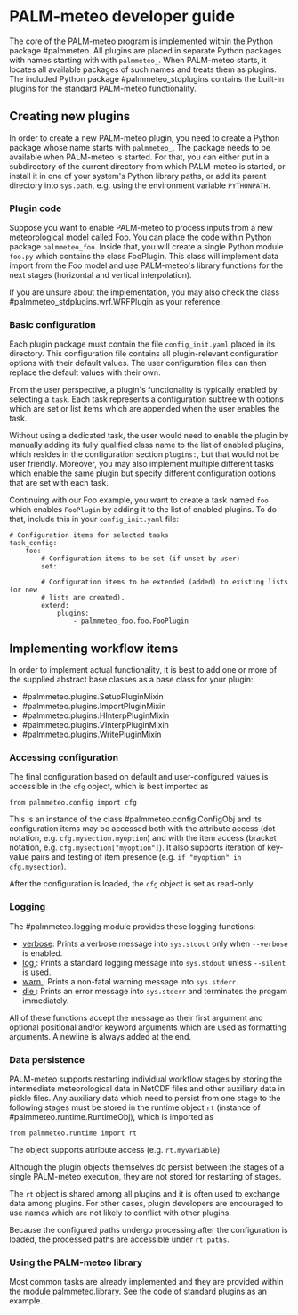 # PALM-meteo developer guide

The core of the PALM-meteo program is implemented within the Python package
#palmmeteo. All plugins are placed in separate Python packages with names
starting with with `palmmeteo_`. When PALM-meteo starts, it locates all
available packages of such names and treats them as plugins. The included
Python package #palmmeteo_stdplugins contains the built-in plugins for the
standard PALM-meteo functionality.

## Creating new plugins

In order to create a new PALM-meteo plugin, you need to create a Python package
whose name starts with `palmmeteo_`. The package needs to be available when
PALM-meteo is started. For that, you can either put in a subdirectory of
the current directory from which PALM-meteo is started, or install it in one
of your system's Python library paths, or add its parent directory into
`sys.path`, e.g. using the environment variable `PYTHONPATH`.

### Plugin code

Suppose you want to enable PALM-meteo to process inputs from a new
meteorological model called Foo. You can place the code within Python package
`palmmeteo_foo`. Inside that, you will create a single Python module `foo.py`
which contains the class FooPlugin. This class will implement data import from
the Foo model and use PALM-meteo's library functions for the next stages
(horizontal and vertical interpolation).

If you are unsure about the implementation, you may also check the class
#palmmeteo_stdplugins.wrf.WRFPlugin
as your reference.

### Basic configuration

Each plugin package must contain the file `config_init.yaml` placed in its
directory. This configuration file contains all plugin-relevant configuration
options with their default values. The user configuration files can then
replace the default values with their own.

From the user perspective, a plugin's functionality is typically enabled by
selecting a `task`. Each task represents a configuration subtree with options
which are set or list items which are appended when the user enables the task.

Without using a dedicated task, the user would need to enable the plugin by
manually adding its fully qualified class name to the list of enabled plugins,
which resides in the configuration section `plugins:`, but that would not be
user friendly. Moreover, you may also implement multiple different tasks which
enable the same plugin but specify different configuration options that are set
with each task.

Continuing with our Foo example, you want to create a task named `foo` which
enables `FooPlugin` by adding it to the list of enabled plugins. To do that,
include this in your `config_init.yaml` file:

~~~~~~~~~{.yaml}
# Configuration items for selected tasks
task_config:
    foo:
        # Configuration items to be set (if unset by user)
        set:

        # Configuration items to be extended (added) to existing lists (or new
        # lists are created).
        extend:
            plugins:
                - palmmeteo_foo.foo.FooPlugin
~~~~~~~~~

## Implementing workflow items

In order to implement actual functionality, it is best to add one or more of the
supplied abstract base classes as a base class for your plugin:

 - #palmmeteo.plugins.SetupPluginMixin
 - #palmmeteo.plugins.ImportPluginMixin
 - #palmmeteo.plugins.HInterpPluginMixin
 - #palmmeteo.plugins.VInterpPluginMixin
 - #palmmeteo.plugins.WritePluginMixin

### Accessing configuration

The final configuration based on default and user-configured values is
accessible in the `cfg` object, which is best imported as

    from palmmeteo.config import cfg

This is an instance of the class #palmmeteo.config.ConfigObj and its
configuration items may be accessed both with the attribute access (dot
notation, e.g. `cfg.mysection.myoption`) and with the item access (bracket
notation, e.g. `cfg.mysection["myoption"]`). It also supports iteration of
key-value pairs and testing of item presence (e.g. `if "myoption" in
cfg.mysection`).

After the configuration is loaded, the `cfg` object is set as read-only.

### Logging

The #palmmeteo.logging module provides these logging functions:

 - [verbose](#palmmeteo.logging.verbose):
   Prints a verbose message into `sys.stdout` only when `--verbose` is enabled.
 - [log    ](#palmmeteo.logging.log    ):
   Prints a standard logging message into `sys.stdout` unless `--silent` is used.
 - [warn   ](#palmmeteo.logging.warn   ):
   Prints a non-fatal warning message into `sys.stderr`.
 - [die    ](#palmmeteo.logging.die    ):
   Prints an error message into `sys.stderr` and terminates the progam immediately.

All of these functions accept the message as their first argument and optional
positional and/or keyword arguments which are used as formatting arguments.
A newline is always added at the end.

### Data persistence

PALM-meteo supports restarting individual workflow stages by storing the
intermediate meteorological data in NetCDF files and other auxiliary data in
pickle files. Any auxiliary data which need to persist from one stage to the
following stages must be stored in the runtime object `rt` (instance of
#palmmeteo.runtime.RuntimeObj), which is imported as

    from palmmeteo.runtime import rt

The object supports attribute access (e.g. `rt.myvariable`).

Although the plugin objects themselves do persist between the stages of
a single PALM-meteo execution, they are not stored for restarting of
stages.

The `rt` object is shared among all plugins and it is often used to exchange
data among plugins. For other cases, plugin developers are encouraged to use
names which are not likely to conflict with other plugins.

Because the configured paths undergo processing after the configuration is
loaded, the processed paths are accessible under `rt.paths`.

### Using the PALM-meteo library

Most common tasks are already implemented and they are provided within the
module [palmmeteo.library](#palmmeteo.library). See the code of standard
plugins as an example.
